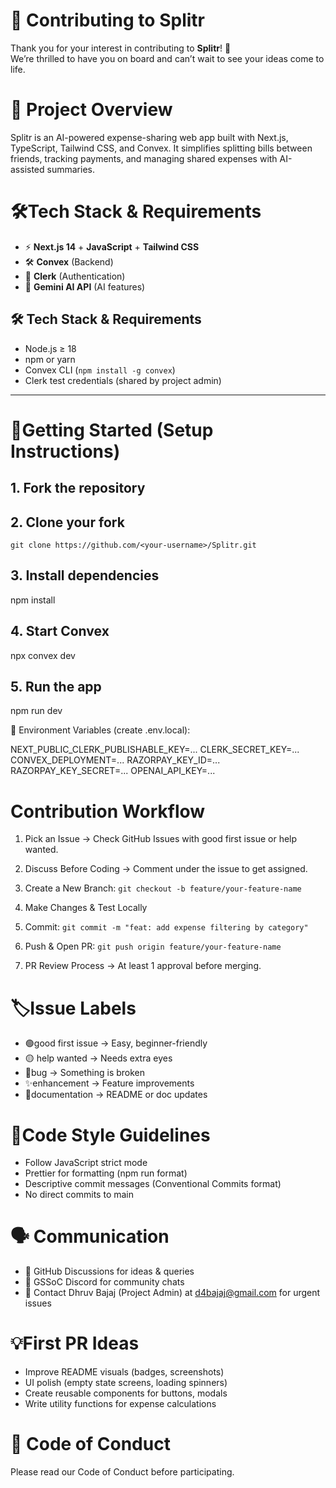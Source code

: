 # 🤝 Contributing to Splitr

Thank you for your interest in contributing to **Splitr**! 🎉  
We’re thrilled to have you on board and can’t wait to see your ideas come to life.  

# 📌 Project Overview
Splitr is an AI-powered expense-sharing web app built with Next.js, TypeScript, Tailwind CSS, and Convex.
It simplifies splitting bills between friends, tracking payments, and managing shared expenses with AI-assisted summaries.

# 🛠Tech Stack & Requirements

- ⚡ **Next.js 14** + **JavaScript** + **Tailwind CSS**
- 🛠 **Convex** (Backend)
- 🔑 **Clerk** (Authentication)
- 🤖 **Gemini AI API** (AI features)

## 🛠 Tech Stack & Requirements
- Node.js ≥ 18
- npm or yarn
- Convex CLI (`npm install -g convex`)
- Clerk test credentials (shared by project admin)

---
# 🚀Getting Started (Setup Instructions)

## 1. Fork the repository
## 2. Clone your fork
   `git clone https://github.com/<your-username>/Splitr.git`

## 3. Install dependencies
npm install

## 4. Start Convex
npx convex dev

## 5. Run the app
npm run dev

🔹 Environment Variables (create .env.local):

NEXT_PUBLIC_CLERK_PUBLISHABLE_KEY=...
CLERK_SECRET_KEY=...
CONVEX_DEPLOYMENT=...
RAZORPAY_KEY_ID=...
RAZORPAY_KEY_SECRET=...
OPENAI_API_KEY=...

# Contribution Workflow

1. Pick an Issue → Check GitHub Issues with good first issue or help wanted.
2. Discuss Before Coding → Comment under the issue to get assigned.
3. Create a New Branch:
   `git checkout -b feature/your-feature-name`
   
4. Make Changes & Test Locally
5. Commit:
  `git commit -m "feat: add expense filtering by category"`

6. Push & Open PR:
  `git push origin feature/your-feature-name`

8. PR Review Process → At least 1 approval before merging.

# 🏷Issue Labels

* 🟢good first issue → Easy, beginner-friendly
* 🟡 help wanted → Needs extra eyes
* 🐛bug → Something is broken
* ✨enhancement → Feature improvements
* 📄documentation → README or doc updates

# 📏Code Style Guidelines

* Follow JavaScript strict mode
* Prettier for formatting (npm run format)
* Descriptive commit messages (Conventional Commits format)
* No direct commits to main


# 🗣 Communication

* 💬 GitHub Discussions for ideas & queries
* 📢 GSSoC Discord for community chats
* 📧 Contact Dhruv Bajaj (Project Admin) at d4bajaj@gmail.com for urgent issues


# 💡First PR Ideas

* Improve README visuals (badges, screenshots)
* UI polish (empty state screens, loading spinners)
* Create reusable components for buttons, modals
* Write utility functions for expense calculations

# 📜 Code of Conduct
Please read our Code of Conduct before participating.
